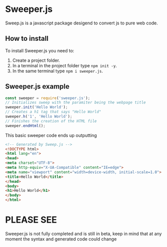 # Sweeper.js

Sweep.js is a javascript package desigend to convert js to pure web code.

## How to install
To install Sweeper.js you need to:

1. Create a project folder.
2. In a terminal in the project folder type `npm init -y`.
3. In the same terminal type `npm i sweeper.js`.

## Sweeper.js example
```js
const sweeper = require('sweeper.js');
// Initializes sweep with the paramiter being the webpage title
sweeper.init('Hello World');
// Creates a h1 tag that says "Hello World"
sweeper.h('1', 'Hello World');
// Finishes the creation of the HTML file
sweeper.endHtml();
```

This basic sweeper code ends up outputting
```html
<!-- Generated by Sweep.js -->
<!DOCTYPE html>
<html lang="en">
<head>
<meta charset="UTF-8">
<meta http-equiv="X-UA-Compatible" content="IE=edge">
<meta name="viewport" content="width=device-width, initial-scale=1.0">
<title>Hello World</title>
</head>
<body>
<h1>Hello World</h1>
</body>
</html>
```

# PLEASE SEE
Sweeper.js is not fully completed and is still in beta, keep in mind that at any moment the syntax and generated code could change